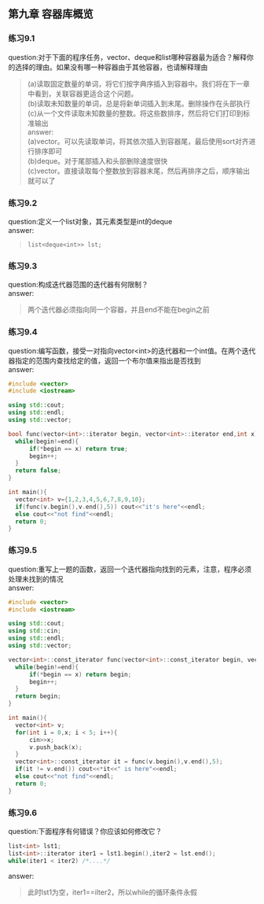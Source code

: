 ## 第九章 容器库概览
### 练习9.1 
  question:对于下面的程序任务，vector、deque和list哪种容器最为适合？解释你的选择的理由。如果没有哪一种容器由于其他容器，也请解释理由  
  >(a)读取固定数量的单词，将它们按字典序插入到容器中。我们将在下一章中看到，关联容器更适合这个问题。  
  >(b)读取未知数量的单词，总是将新单词插入到末尾。删除操作在头部执行  
  >(c)从一个文件读取未知数量的整数。将这些数排序，然后将它们打印到标准输出  
  answer:  
  >(a)vector。可以先读取单词，将其依次插入到容器尾，最后使用sort对齐进行排序即可  
  >(b)deque。对于尾部插入和头部删除速度很快  
  >(c)vector。直接读取每个整数放到容器末尾，然后再排序之后，顺序输出就可以了 

### 练习9.2
  question:定义一个list对象，其元素类型是int的deque  
  answer:  
  >`list<deque<int>> lst;`

### 练习9.3
  question:构成迭代器范围的迭代器有何限制？  
  answer:  
  >两个迭代器必须指向同一个容器，并且end不能在begin之前

### 练习9.4
  question:编写函数，接受一对指向vector\<int\>的迭代器和一个int值。在两个迭代器指定的范围内查找给定的值，返回一个布尔值来指出是否找到  
  answer:  
  ```cpp
  #include <vector>
#include <iostream>

using std::cout;
using std::endl;
using std::vector;

bool func(vector<int>::iterator begin, vector<int>::iterator end,int x){
    while(begin!=end){
        if(*begin == x) return true;
        begin++;
    }
    return false;
}

int main(){
    vector<int> v={1,2,3,4,5,6,7,8,9,10};
    if(func(v.begin(),v.end(),5)) cout<<"it's here"<<endl;
    else cout<<"not find"<<endl;
    return 0;
}
```

### 练习9.5
  question:重写上一题的函数，返回一个迭代器指向找到的元素，注意，程序必须处理未找到的情况   
  answer:  
  ```cpp
  #include <vector>
#include <iostream>

using std::cout;
using std::cin;
using std::endl;
using std::vector;

vector<int>::const_iterator func(vector<int>::const_iterator begin, vector<int>::const_iterator end,int x){
    while(begin!=end){
        if(*begin == x) return begin;
        begin++;
    }
    return begin;
}

int main(){
    vector<int> v;
    for(int i = 0,x; i < 5; i++){
        cin>>x;
        v.push_back(x);
    }
    vector<int>::const_iterator it = func(v.begin(),v.end(),5);
    if(it != v.end()) cout<<*it<<" is here"<<endl;
    else cout<<"not find"<<endl;
    return 0;
}
```

### 练习9.6
  question:下面程序有何错误？你应该如何修改它？  
  ```cpp
  list<int> lst1;
  list<int>::iterator iter1 = lst1.begin(),iter2 = lst.end();
  while(iter1 < iter2) /*....*/
  ```
  answer:  
  >此时lst1为空，iter1==ilter2，所以while的循环条件永假

### 
